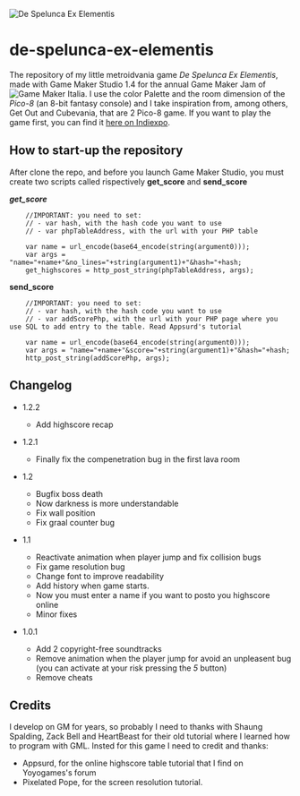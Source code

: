 ![De Spelunca Ex Elementis](https://assets.indiexpo.net/system/screens/files/000/011/416/large/Screenshot.png?1557598266)

# de-spelunca-ex-elementis
The repository of my little metroidvania game _De Spelunca Ex Elementis_, made with Game Maker Studio 1.4 for the annual Game Maker Jam of ![Game Maker Italia](https://gmitalia.altervista.org/site/).
I use the color Palette and the room dimension of the _Pico-8_ (an 8-bit fantasy console) and I take inspiration from, among others, Get Out and Cubevania, that are 2 Pico-8 game.
If you want to play the game first, you can find it [here on Indiexpo](https://www.indiexpo.net/it/games/de-spelunca-ex-elementis).

## How to start-up the repository

After clone the repo, and before you launch Game Maker Studio, you must create two scripts called rispectively __get_score__ and __send_score__

___get_score___
```GML
    //IMPORTANT: you need to set:
    // - var hash, with the hash code you want to use
    // - var phpTableAddress, with the url with your PHP table

    var name = url_encode(base64_encode(string(argument0)));
    var args = "name="+name+"&no_lines="+string(argument1)+"&hash="+hash;
    get_highscores = http_post_string(phpTableAddress, args); 
```

__send_score__
```GML
    //IMPORTANT: you need to set:
    // - var hash, with the hash code you want to use
    // - var addScorePhp, with the url with your PHP page where you use SQL to add entry to the table. Read Appsurd's tutorial

    var name = url_encode(base64_encode(string(argument0)));
    var args = "name="+name+"&score="+string(argument1)+"&hash="+hash;
    http_post_string(addScorePhp, args); 
```

## Changelog

* 1.2.2
    * Add highscore recap

* 1.2.1
    * Finally fix the compenetration bug in the first lava room

* 1.2
    * Bugfix boss death
    * Now darkness is more understandable
    * Fix wall position
    * Fix graal counter bug

* 1.1
    * Reactivate animation when player jump and fix collision bugs
    * Fix game resolution bug
    * Change font to improve readability
    * Add history when game starts.
    * Now you must enter a name if you want to posto you highscore online
    * Minor fixes

* 1.0.1
    * Add 2 copyright-free soundtracks
    * Remove animation when the player jump for avoid an unpleasent bug (you can activate at your risk pressing the _5_ button)
    * Remove cheats


## Credits
I develop on GM for years, so probably I need to thanks with Shaung Spalding, Zack Bell and HeartBeast for their old tutorial where I learned how to program with GML.
Insted for this game I need to credit and thanks:
- Appsurd, for the online highscore table tutorial that I find on Yoyogames's forum
- Pixelated Pope, for the screen resolution tutorial.
